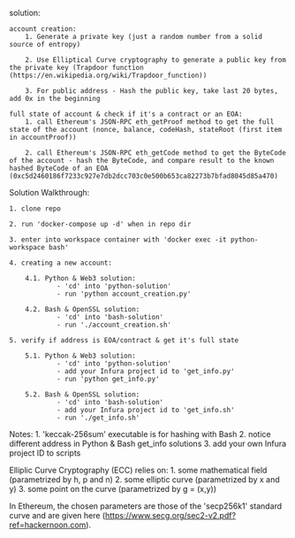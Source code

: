 solution:

    account creation:
        1. Generate a private key (just a random number from a solid source of entropy)

        2. Use Elliptical Curve cryptography to generate a public key from the private key (Trapdoor function (https://en.wikipedia.org/wiki/Trapdoor_function))

        3. For public address - Hash the public key, take last 20 bytes, add 0x in the beginning
    
    full state of account & check if it's a contract or an EOA:
        1. call Ethereum's JSON-RPC eth_getProof method to get the full state of the account (nonce, balance, codeHash, stateRoot (first item in accountProof))

        2. call Ethereum's JSON-RPC eth_getCode method to get the ByteCode of the account - hash the ByteCode, and compare result to the known hashed ByteCode of an EOA (0xc5d2460186f7233c927e7db2dcc703c0e500b653ca82273b7bfad8045d85a470)

Solution Walkthrough:

    1. clone repo

    2. run 'docker-compose up -d' when in repo dir

    3. enter into workspace container with 'docker exec -it python-workspace bash'

    4. creating a new account:

        4.1. Python & Web3 solution:
                - 'cd' into 'python-solution'
                - run 'python account_creation.py' 

        4.2. Bash & OpenSSL solution:
                - 'cd' into 'bash-solution'
                - run './account_creation.sh'

    5. verify if address is EOA/contract & get it's full state

        5.1. Python & Web3 solution:
                - 'cd' into 'python-solution'
                - add your Infura project id to 'get_info.py'
                - run 'python get_info.py'

        5.2. Bash & OpenSSL solution:
                - 'cd' into 'bash-solution'
                - add your Infura project id to 'get_info.sh'
                - run './get_info.sh'



Notes:
    1. 'keccak-256sum' executable is for hashing with Bash
    2. notice different address in Python & Bash get_info solutions
    3. add your own Infura project ID to scripts



Elliplic Curve Cryptography (ECC) relies on:
    1. some mathematical field (parametrized by h, p and n)
    2. some elliptic curve (parametrized by x and y)
    3. some point on the curve (parametrized by g = (x,y)) 


In Ethereum, the chosen parameters are those of the 'secp256k1' standard curve and are given here (https://www.secg.org/sec2-v2.pdf?ref=hackernoon.com).
